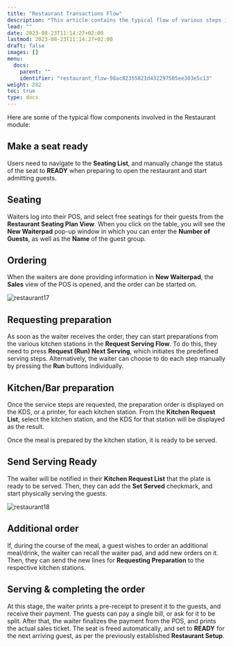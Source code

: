 ```yaml
---
title: "Restaurant Transactions Flow"
description: "This article contains the typical flow of various steps involved in the Restaurant module."
lead: ""
date: 2023-08-23T11:14:27+02:00
lastmod: 2023-08-23T11:14:27+02:00
draft: false
images: []
menu:
  docs:
    parent: ""
    identifier: "restaurant_flow-98ac82355821d432297505ee303e5c13"
weight: 282
toc: true
type: docs
---
```


Here are some of the typical flow components involved in the Restaurant module:

## Make a seat ready

Users need to navigate to the **Seating List**, and manually change the status of the seat to **READY** when preparing to open the restaurant and start admitting guests. 

## Seating

Waiters log into their POS, and select free seatings for their guests from the **Restaurant Seating Plan View**. When you click on the table, you will see the **New Waiterpad** pop-up window in which you can enter the **Number of Guests**, as well as the **Name** of the guest group.

## Ordering

When the waiters are done providing information in **New Waiterpad**, the **Sales** view of the POS is opened, and the order can be started on. 

![restaurant17](restaurant17.PNG)

## Requesting preparation

As soon as the waiter receives the order, they can start preparations from the various kitchen stations in the **Request Serving Flow**. To do this, they need to press **Request (Run) Next Serving**, which initiates the predefined serving steps. Alternatively, the waiter can choose to do each step manually by pressing the **Run** buttons individually. 

## Kitchen/Bar preparation

Once the service steps are requested, the preparation order is displayed on the KDS, or a printer, for each kitchen station. From the **Kitchen Request List**, select the kitchen station, and the KDS for that station will be displayed as the result.

Once the meal is prepared by the kitchen station, it is ready to be served. 

## Send Serving Ready

The waiter will be notified in their **Kitchen Request List** that the plate is ready to be served. Then, they can add the **Set Served** checkmark, and start physically serving the guests. 

![restaurant18](restaurant18.PNG)

## Additional order

If, during the course of the meal, a guest wishes to order an additional meal/drink, the waiter can recall the waiter pad, and add new orders on it. Then, they can send the new lines for **Requesting Preparation** to the respective kitchen stations.

## Serving & completing the order

At this stage, the waiter prints a pre-receipt to present it to the guests, and receive their payment. The guests can pay a single bill, or ask for it to be split. After that, the waiter finalizes the payment from the POS, and prints the actual sales ticket. The seat is freed automatically, and set to **READY** for the next arriving guest, as per the previously established **Restaurant Setup**.